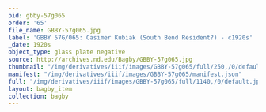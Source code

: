 ```yaml
---
pid: gbby-57g065
order: '65'
file_name: GBBY-57g065.jpg
label: 'GBBY 57G/065: Casimer Kubiak (South Bend Resident?) - c1920s'
_date: 1920s
object_type: glass plate negative
source: http://archives.nd.edu/Bagby/GBBY-57g065.jpg
thumbnail: "/img/derivatives/iiif/images/GBBY-57g065/full/250,/0/default.jpg"
manifest: "/img/derivatives/iiif/images/GBBY-57g065/manifest.json"
full: "/img/derivatives/iiif/images/GBBY-57g065/full/1140,/0/default.jpg"
layout: bagby_item
collection: bagby
---
```


